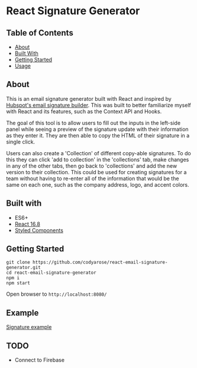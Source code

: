 # React Signature Generator

## Table of Contents
+ [About](#about)
+ [Built With](#built_with)
+ [Getting Started](#getting_started)
+ [Usage](#usage)

## About <a name="about"></a>
This is an email signature generator built with React and inspired by [Hubspot's email signature builder](https://www.hubspot.com/email-signature-generator). This was built to better familiarize myself with React and its features, such as the Context API and Hooks.

The goal of this tool is to allow users to fill out the inputs in the left-side panel while seeing a preview of the signature update with their information as they enter it. They are then able to copy the HTML of their signature in a single click.

Users can also create a 'Collection' of different copy-able signatures. To do this they can click 'add to collection' in the 'collections' tab, make changes in any of the other tabs, then go back to 'collections' and add the new version to their collection. This could be used for creating signatures for a team without having to re-enter all of the information that would be the same on each one, such as the company address, logo, and accent colors.

## Built with <a name="built_with"></a>
+ ES6+
+ [React 16.8](https://reactjs.org/)
+ [Styled Components](https://www.styled-components.com/)

## Getting Started <a name="getting_started"></a>
```
git clone https://github.com/codyarose/react-email-signature-generator.git
cd react-email-signature-generator
npm i
npm start
```
Open browser to `http://localhost:8080/`

## Example
[Signature example](http://htmlpreview.github.io/?https://raw.githubusercontent.com/codyarose/react-email-signature-generator/master/example.html)

## TODO
+ Connect to Firebase
